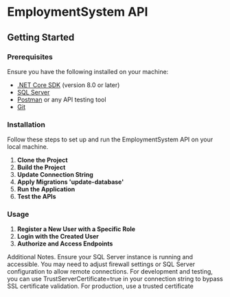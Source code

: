 # EmploymentSystem API

## Getting Started

### Prerequisites

Ensure you have the following installed on your machine:
- [.NET Core SDK](https://dotnet.microsoft.com/download) (version 8.0 or later)
- [SQL Server](https://www.microsoft.com/en-us/sql-server/sql-server-downloads)
- [Postman](https://www.postman.com/downloads/) or any API testing tool
- [Git](https://git-scm.com/)

### Installation

Follow these steps to set up and run the EmploymentSystem API on your local machine.

1. **Clone the Project**
2. **Build the Project**
3. **Update Connection String**
4. **Apply Migrations 'update-database'**
5. **Run the Application**
6. **Test the APIs**

### Usage

1. **Register a New User with a Specific Role**
2. **Login with the Created User**
3. **Authorize and Access Endpoints**

Additional Notes.
Ensure your SQL Server instance is running and accessible.
You may need to adjust firewall settings or SQL Server configuration to allow remote connections.
For development and testing, you can use TrustServerCertificate=true in your connection string to bypass SSL certificate validation. For production, use a trusted certificate

